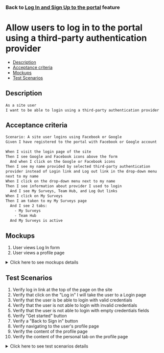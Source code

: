 ### Back to [Log In and Sign Up to the portal](/../../) feature

# Allow users to log in to the portal using a third-party authentication provider

- [Description](#description)
- [Acceptance criteria](#acceptance-criteria)
- [Mockups](#mockups)
- [Test Scenarios](#test-scenarios)

## Description

    As a site user
    I want to be able to login using a third-party authentication provider

## Acceptance criteria

    Scenario: A site user logins using Facebook or Google
    Given I have registered to the portal with Facebook or Google account

    When I visit the login page of the site
    Then I see Google and Facebook icons above the form
      And when I click on the Google or Facebook icons
    Then I see my name provided by selected third-party authentication provider instead of Login link and Log out link in the drop-down menu next to my name
    When I click on the drop-down menu next to my name
    Then I see information about provider I used to login
      And I see My Surveys, Team Hub, and Log Out links
    When I click on My Surveys
    Then I am taken to my My Surveys page
      And I see 2 tabs:
        - My Surveys
        - Team Hub
      And My Surveys is active

## Mockups

1. User views Log In form
2. User views a profile page

<details>
  <summary>Click here to see mockups details</summary>

**1. User views Log In form:**

![Log In Screen](/products/sport_news_portal/web_application_features/log_in_and_sign_up/images/log_in_empty_form.png)

**2. User views a profile page:**

![Profile Screen](/products/sport_news_portal/web_application_features/log_in_and_sign_up/images/user_profile_third_party_login.png)

</details>

## Test Scenarios

1. Verify log in link at the top of the page on the site
2. Verify that click on the "Log in" I will take the user to a Login page
3. Verify that the user is be able to login with valid credentials
4. Verify that the user is not able to login with invalid credentials
5. Verify that the user is not able to login with empty credentials fields
6. Verify "Get started" button
7. Verify a "Back to Sign in" button
8. Verify navigating to the user's profile page
9. Verify the content of the profile page
10. Verify the content of the personal tab on the profile page

<details>
  <summary>Click here to see test scenarios details</summary>

### **#1. Verify log in link at the top of the page on the site**

|#|Steps|Expected Result
------|-------|----------
|1|Go to sport news site|
|2|Observe the top right corner of the page|Button "Get Started" next to the text "Don’t have an account?" at the top of the page is placed

### **#2. Verify that click on the "Log in" I will take the user to a Login page**

|#|Steps|Expected Result
------|-------|----------
|1|Go to sport news site|
|2|Click on "Log in" button|User is redirected to the Login page with fields for my email and password, and a login button appears

### **#3. Verify that the user is be able to login with valid credentials**

|#|Steps|Expected Result
------|-------|----------
|1|Go to sport news site|
|2|Click on "Log in" button|Login page with fields for my email and password, and a login button
|3|Type valid data in email address and password fields|User is successfully logged in

### **#4. Verify that the user is not able to login with invalid credentials**

|#|Steps|Expected Result
------|-------|----------
|1|Go to sport news site|
|2|Click on "Log in" button|Login page with fields for my email and password, and a login button
|3|Type valid data in email address and password fields|User cannot log in because email and password are invalid

### **#5. Verify that the user is not able to login with empty credentials fields**

|#|Steps|Expected Result
------|-------|----------
|1|Go to sport news site|
|2|Click on "Log in" button|Login page with fields for my email and password, and a login button
|3|Type valid data in email address and password fields|User cannot log in with empty email and password fields

### **#6. Verify "Get started" button**

|#|Steps|Expected Result
------|-------|----------
|1|Go to sport news site|
|2|On the log in page examine "Get started?" button|"Get started" button is present
|3|Click on "Get started" button|User will be taken to "Create Account" page

### **#7. Verify a "Back to Sign in" button**

|#|Steps|Expected Result
------|-------|----------
|1|Go to sport news site|
|2|"Get started" button is present|Login page with fields for email and password, and a login button
|3|Click on "Log  in" button|
|4|Click on "Forget password" button|User will navigate the "Forgot password" page
|5|Verify the "Back to Sign in" link|"Back to Sign in" link is present

### **#8. Verify navigating to the user's profile page**

|#|Steps|Expected Result
------|-------|----------
|1|Go to Sport News site|
|2|Log in your user account|
|3|Click on a drop-down menu next to the user's avatar at the top of the page|
|4|Click on "View Profile" link button|User is navigated to the profile page

### **#9. Verify the content of the profile page**

|#|Steps|Expected Result
------|-------|----------
|1|Go to Sport News site|
|2|Log in your user account|
|3|Click on a drop-down menu next to the user's avatar at the top of the page|
|4|Click on "View Profile" link button|
|5|Check the tabs on the profile page|There should be 4 tabs on the profile page:<br>- Personal<br>- Change Password<br>- My Surveys<br>- Team Hub

### **#10. Verify the content of the personal tab on the profile page**

|#|Steps|Expected Result
------|-------|----------
|1|Go to Sport News site|
|2|Log in your user account|
|3|Click on a drop-down menu next to the user's avatar at the top of the page|
|4|Click on "View Profile" link button|
|5|Check the content of the personal tab|There should contain such information:<br>- User's avatar<br>- First Name<br>- Last Name<br>- Email

</details>
